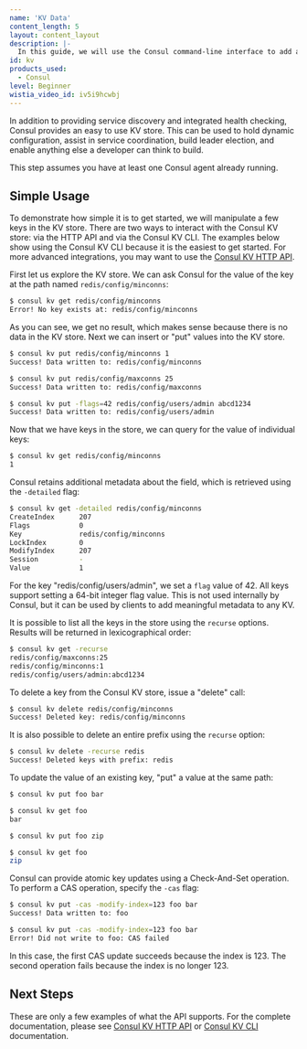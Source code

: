 ```yaml
---
name: 'KV Data'
content_length: 5
layout: content_layout
description: |-
  In this guide, we will use the Consul command-line interface to add and manage data in the Consul KV.
id: kv
products_used:
  - Consul
level: Beginner
wistia_video_id: iv5i9hcwbj
---
```


In addition to providing service discovery and integrated health checking,
Consul provides an easy to use KV store. This can be used to hold
dynamic configuration, assist in service coordination, build leader election,
and enable anything else a developer can think to build.

This step assumes you have at least one Consul agent already running.

## Simple Usage

To demonstrate how simple it is to get started, we will manipulate a few keys in
the KV store. There are two ways to interact with the Consul KV store: via the
HTTP API and via the Consul KV CLI. The examples below show using the Consul KV
CLI because it is the easiest to get started. For more advanced integrations,
you may want to use the [Consul KV HTTP API](https://www.consul.io/api/kv.html).

First let us explore the KV store. We can ask Consul for the value of the key at
the path named `redis/config/minconns`:

```sh
$ consul kv get redis/config/minconns
Error! No key exists at: redis/config/minconns
```

As you can see, we get no result, which makes sense because there is no data in
the KV store. Next we can insert or "put" values into the KV store.

```sh
$ consul kv put redis/config/minconns 1
Success! Data written to: redis/config/minconns

$ consul kv put redis/config/maxconns 25
Success! Data written to: redis/config/maxconns

$ consul kv put -flags=42 redis/config/users/admin abcd1234
Success! Data written to: redis/config/users/admin
```

Now that we have keys in the store, we can query for the value of individual
keys:

```sh
$ consul kv get redis/config/minconns
1
```

Consul retains additional metadata about the field, which is retrieved using the
`-detailed` flag:

```sh
$ consul kv get -detailed redis/config/minconns
CreateIndex      207
Flags            0
Key              redis/config/minconns
LockIndex        0
ModifyIndex      207
Session          -
Value            1
```

For the key "redis/config/users/admin", we set a `flag` value of 42. All keys
support setting a 64-bit integer flag value. This is not used internally by
Consul, but it can be used by clients to add meaningful metadata to any KV.

It is possible to list all the keys in the store using the `recurse` options.
Results will be returned in lexicographical order:

```sh
$ consul kv get -recurse
redis/config/maxconns:25
redis/config/minconns:1
redis/config/users/admin:abcd1234
```

To delete a key from the Consul KV store, issue a "delete" call:

```sh
$ consul kv delete redis/config/minconns
Success! Deleted key: redis/config/minconns
```

It is also possible to delete an entire prefix using the `recurse` option:

```sh
$ consul kv delete -recurse redis
Success! Deleted keys with prefix: redis
```

To update the value of an existing key, "put" a value at the same path:

```sh
$ consul kv put foo bar

$ consul kv get foo
bar

$ consul kv put foo zip

$ consul kv get foo
zip
```

Consul can provide atomic key updates using a Check-And-Set operation. To perform a CAS operation, specify the `-cas` flag:

```sh
$ consul kv put -cas -modify-index=123 foo bar
Success! Data written to: foo

$ consul kv put -cas -modify-index=123 foo bar
Error! Did not write to foo: CAS failed
```

In this case, the first CAS update succeeds because the index is 123. The second
operation fails because the index is no longer 123.

## Next Steps

These are only a few examples of what the API supports. For the complete
documentation, please see [Consul KV HTTP API](https://www.consul.io/api/kv.html) or
[Consul KV CLI](https://www.consul.io/docs/commands/kv.html) documentation.
